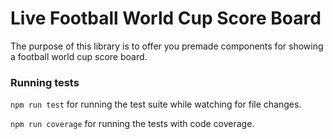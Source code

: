 # Live Football World Cup Score Board

The purpose of this library is to offer you premade components for showing a football world cup score board.

### Running tests

`npm run test` for running the test suite while watching for file changes.

`npm run coverage` for running the tests with code coverage.